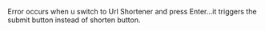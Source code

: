 
Error occurs when u switch to Url Shortener and press Enter...it triggers the submit button instead of shorten button. 